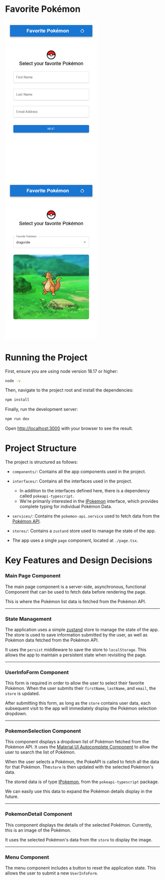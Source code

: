 # Favorite Pokémon

[<img src="demo1.png" width="300"/>](demo1.png)
[<img src="demo2.png" width="300"/>](demo2.png)

# Running the Project

First, ensure you are using node version 18.17 or higher:

```bash
node -v
```

Then, navigate to the project root and install the dependencies:

```bash
npm install
```

Finally, run the development server:

```bash
npm run dev
```

Open [http://localhost:3000](http://localhost:3000) with your browser to see the result.

# Project Structure

The project is structured as follows:

- `components/`: Contains all the app components used in the project.
- `interfaces/`: Contains all the interfaces used in the project.
  - In addition to the interfaces defined here, there is a dependency called `pokeapi-typescript`. 
  - We're primarily interested in the [IPokemon](https://github.com/monbrey/pokeapi-typescript/blob/master/src/interfaces/Pokemon/Pokemon.ts) interface, which provides complete typing for individual Pokémon Data. 
- `services/`: Contains the `pokemon-api.service` used to fetch data from the [Pokémon API](https://pokeapi.co/).
- `stores/`: Contains a `zustand` store used to manage the state of the app.

- The app uses a single `page` component, located at `./page.tsx`.

# Key Features and Design Decisions

### Main Page Component

The main page component is a server-side, asynchronous, functional Component that can be used to fetch data before rendering the page.


This is where the Pokémon list data is fetched from the Pokémon API.

---

### State Management

The application uses a simple [zustand](https://github.com/pmndrs/zustand) store to manage the state of the app. 
The store is used to save information submitted by the user, as well as Pokémon data fetched from the Pokémon API.

It uses the `persist` middleware to save the store to `localStorage`.
This allows the app to maintain a persistent state when revisiting the page.

---

### UserInfoForm Component

This form is required in order to allow the user to select their favorite Pokémon.
When the user submits their `firstName`, `lastName`, and `email`, the `store` is updated.

After submitting this form, as long as the `store` contains user data, each subsequent visit to the app will immediately display the Pokémon selection dropdown.

---

### PokemonSelection Component

This component displays a dropdown list of Pokémon fetched from the Pokémon API.
It uses the [Material UI Autocomplete Component](https://mui.com/material-ui/react-autocomplete/)  to allow the user to search the list of Pokémon.

When the user selects a Pokémon, the PokeAPI is called to fetch all the data for that Pokémon.
The`store` is then updated with the selected Pokémon's data.

The stored data is of type  [IPokemon](https://github.com/monbrey/pokeapi-typescript/blob/master/src/interfaces/Pokemon/Pokemon.ts), from the `pokeapi-typescript` package.

We can easily use this data to expand the Pokémon details display in the future.

---

### PokemonDetail Component

This component displays the details of the selected Pokémon. Currently, this is an image of the Pokémon.

It uses the selected Pokémon's data from the `store` to display the image.

---

### Menu Component

The menu component includes a button to reset the application state.
This allows the user to submit a new `UserInfoForm`.

